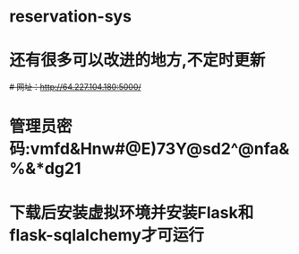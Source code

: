 # reservation-sys
# 还有很多可以改进的地方,不定时更新
~~# 网址：http://64.227.104.180:5000/~~
# 管理员密码:vmfd&Hnw#@E)73Y@sd2^@nfa&%&*dg21

# 下载后安装虚拟环境并安装Flask和flask-sqlalchemy才可运行
